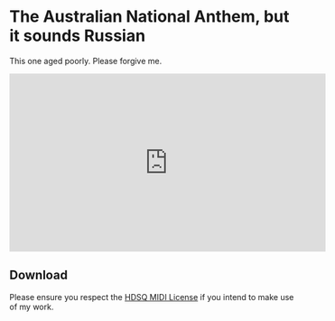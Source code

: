 # The Australian National Anthem, but it sounds Russian

This one aged poorly. Please forgive me.

<iframe width="560" height="315" src="https://www.youtube.com/embed/QOx6mlRDFF8?si=_JqUztLwdq349AS2" title="YouTube video player" frameborder="0" allow="accelerometer; autoplay; clipboard-write; encrypted-media; gyroscope; picture-in-picture; web-share" referrerpolicy="strict-origin-when-cross-origin" allowfullscreen></iframe>

## Download

Please ensure you respect the [HDSQ MIDI License](https://maddyguthridge.com/hdsq/license) if you intend to make use of my work.